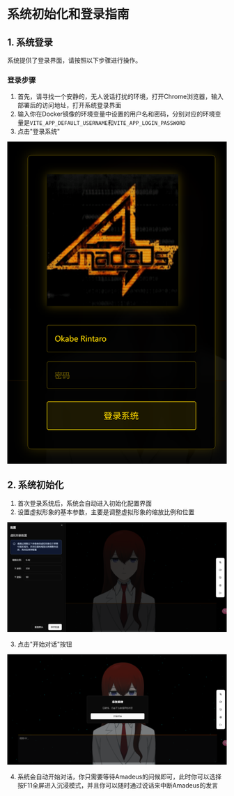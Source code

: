 # 系统初始化和登录指南

## 1. 系统登录

系统提供了登录界面，请按照以下步骤进行操作。

### 登录步骤

1. 首先，请寻找一个安静的，无人说话打扰的环境，打开Chrome浏览器，输入部署后的访问地址，打开系统登录界面
2. 输入你在Docker镜像的环境变量中设置的用户名和密码，分别对应的环境变量是`VITE_APP_DEFAULT_USERNAME`和`VITE_APP_LOGIN_PASSWORD`
3. 点击"登录系统"

![登录界面](./public/images/1.png)


## 2. 系统初始化

1. 首次登录系统后，系统会自动进入初始化配置界面
2. 设置虚拟形象的基本参数，主要是调整虚拟形象的缩放比例和位置

![初始化配置](./public/images/2.png)

3. 点击"开始对话"按钮

![初始化配置](./public/images/3.png)

4. 系统会自动开始对话，你只需要等待Amadeus的问候即可，此时你可以选择按F11全屏进入沉浸模式，并且你可以随时通过说话来中断Amadeus的发言
